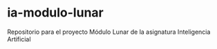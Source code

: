 # ia-modulo-lunar
Repositorio para el proyecto Módulo Lunar de la asignatura Inteligencia Artificial
